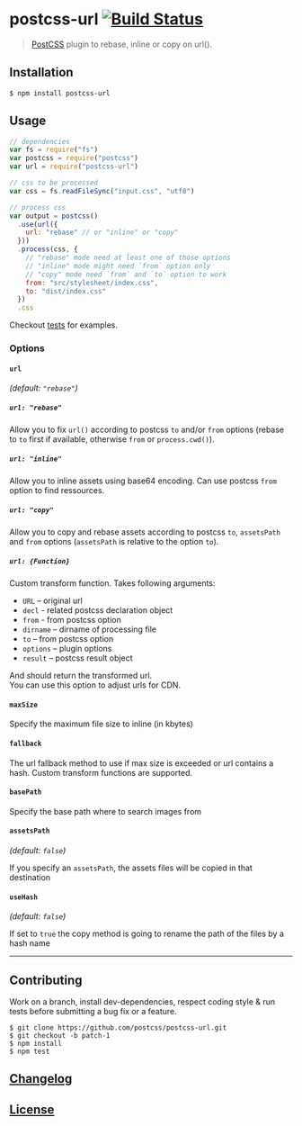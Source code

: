 # postcss-url [![Build Status](https://travis-ci.org/postcss/postcss-url.png)](https://travis-ci.org/postcss/postcss-url)

> [PostCSS](https://github.com/postcss/postcss) plugin to rebase, inline or copy on url().

## Installation

```console
$ npm install postcss-url
```

## Usage

```js
// dependencies
var fs = require("fs")
var postcss = require("postcss")
var url = require("postcss-url")

// css to be processed
var css = fs.readFileSync("input.css", "utf8")

// process css
var output = postcss()
  .use(url({
    url: "rebase" // or "inline" or "copy"
  }))
  .process(css, {
    // "rebase" mode need at least one of those options
    // "inline" mode might need `from` option only
    // "copy" mode need `from` and `to` option to work
    from: "src/stylesheet/index.css",
    to: "dist/index.css"
  })
  .css
```

Checkout [tests](test) for examples.

### Options

#### `url`

_(default: `"rebase"`)_

##### `url: "rebase"`

Allow you to fix `url()` according to postcss `to` and/or `from` options (rebase to `to` first if available, otherwise `from` or `process.cwd()`).

##### `url: "inline"`

Allow you to inline assets using base64 encoding. Can use postcss `from` option to find ressources.

##### `url: "copy"`

Allow you to copy and rebase assets according to postcss `to`, `assetsPath` and `from` options (`assetsPath` is relative to the option `to`).

##### `url: {Function}`

Custom transform function. Takes following arguments:
* `URL` – original url
* `decl` - related postcss declaration object
* `from` - from postcss option
* `dirname` – dirname of processing file
* `to` – from postcss option
* `options` – plugin options
* `result` – postcss result object

And should return the transformed url.  
You can use this option to adjust urls for CDN.

#### `maxSize`

Specify the maximum file size to inline (in kbytes)

#### `fallback`

The url fallback method to use if max size is exceeded or url contains a hash.
Custom transform functions are supported.

#### `basePath`

Specify the base path where to search images from

#### `assetsPath`

_(default: `false`)_

If you specify an `assetsPath`, the assets files will be copied in that
destination

#### `useHash`

_(default: `false`)_

If set to `true` the copy method is going to rename the path of the files by a hash name

---

## Contributing

Work on a branch, install dev-dependencies, respect coding style & run tests before submitting a bug fix or a feature.

```console
$ git clone https://github.com/postcss/postcss-url.git
$ git checkout -b patch-1
$ npm install
$ npm test
```

## [Changelog](CHANGELOG.md)

## [License](LICENSE)
